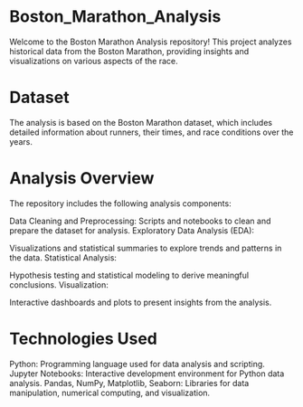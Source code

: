 # Boston_Marathon_Analysis

Welcome to the Boston Marathon Analysis repository! This project analyzes historical data from the Boston Marathon, providing insights and visualizations on various aspects of the race.

# Dataset
The analysis is based on the Boston Marathon dataset, which includes detailed information about runners, their times, and race conditions over the years.

# Analysis Overview
The repository includes the following analysis components:

Data Cleaning and Preprocessing:
Scripts and notebooks to clean and prepare the dataset for analysis.
Exploratory Data Analysis (EDA):

Visualizations and statistical summaries to explore trends and patterns in the data.
Statistical Analysis:

Hypothesis testing and statistical modeling to derive meaningful conclusions.
Visualization:

Interactive dashboards and plots to present insights from the analysis.

# Technologies Used
Python: Programming language used for data analysis and scripting.
Jupyter Notebooks: Interactive development environment for Python data analysis.
Pandas, NumPy, Matplotlib, Seaborn: Libraries for data manipulation, numerical computing, and visualization.
